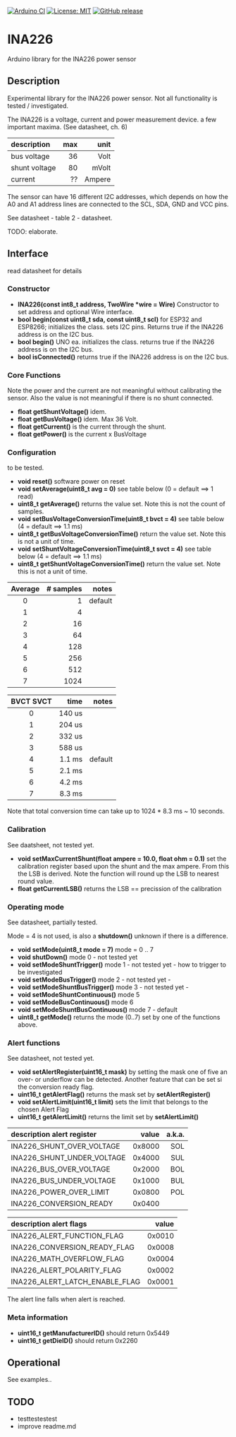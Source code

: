 
[![Arduino CI](https://github.com/RobTillaart/INA226/workflows/Arduino%20CI/badge.svg)](https://github.com/marketplace/actions/arduino_ci)
[![License: MIT](https://img.shields.io/badge/license-MIT-green.svg)](https://github.com/RobTillaart/INA226/blob/master/LICENSE)
[![GitHub release](https://img.shields.io/github/release/RobTillaart/INA226.svg?maxAge=3600)](https://github.com/RobTillaart/INA226/releases)


# INA226

Arduino library for the INA226 power sensor


## Description

Experimental library for the INA226 power sensor.
Not all functionality is tested / investigated.

The INA226 is a voltage, current and power measurement device. a few important maxima. (See datasheet, ch. 6)

|  description  |  max  |  unit  |
|:--------------|------:|-------:|
| bus voltage   | 36    | Volt   |
| shunt voltage |  80   | mVolt  |
| current       |  ??   | Ampere |


The sensor can have 16 different I2C addresses, which depends on how the A0 and A1 address lines are connected to the SCL, SDA, GND and VCC pins.

See datasheet - table 2 - datasheet.

TODO: elaborate.



## Interface

read datasheet for details

### Constructor

- **INA226(const int8_t address, TwoWire \*wire = Wire)** Constructor to set address and optional Wire interface.
- **bool begin(const uint8_t sda, const uint8_t scl)** for ESP32 and ESP8266;  initializes the class.
sets I2C pins. Returns true if the INA226 address is on the I2C bus.
- **bool begin()** UNO ea. initializes the class. 
returns true if the INA226 address is on the I2C bus.
- **bool isConnected()** returns true if the INA226 address is on the I2C bus.


### Core Functions

Note the power and the current are not meaningful without calibrating
the sensor. Also the value is not meaningful if there is no shunt connected.

- **float getShuntVoltage()** idem.
- **float getBusVoltage()** idem. Max 36 Volt.
- **float getCurrent()** is the current through the shunt.
- **float getPower()** is the current x BusVoltage


### Configuration

to be tested.

- **void reset()** software power on reset
- **void setAverage(uint8_t avg = 0)** see table below
(0 = default ==> 1 read)
- **uint8_t getAverage()** returns the value set. Note this is not the count of samples.
- **void setBusVoltageConversionTime(uint8_t bvct = 4)** see table below
(4 = default ==> 1.1 ms)
- **uint8_t getBusVoltageConversionTime()** return the value set. Note this is not a unit of time.
- **void setShuntVoltageConversionTime(uint8_t svct = 4)** see table below
(4 = default ==> 1.1 ms)
- **uint8_t getShuntVoltageConversionTime()** return the value set. Note this is not a unit of time.


| Average | # samples |  notes  |
|:-------:|----------:|--------:|
|  0      |      1    | default |
|  1      |      4    |         |
|  2      |     16    |         |
|  3      |     64    |         |
|  4      |    128    |         |
|  5      |    256    |         |
|  6      |    512    |         |
|  7      |   1024    |         |



| BVCT SVCT |   time    |  notes  |
|:---------:|----------:|--------:|
|    0      |  140 us   |
|    1      |  204 us   |
|    2      |  332 us   |
|    3      |  588 us   |
|    4      |  1.1 ms   | default |
|    5      |  2.1 ms   |
|    6      |  4.2 ms   |
|    7      |  8.3 ms   |


Note that total conversion time can take up to 1024 \* 8.3 ms ~ 10 seconds.


### Calibration

See daatsheet, not tested yet.

- **void setMaxCurrentShunt(float ampere = 10.0, float ohm = 0.1)** set the calibration register based upon the shunt and the max ampere. From this the LSB is derived. Note the function will round up the LSB to nearest round value.
- **float getCurrentLSB()** returns the LSB == precission of the calibration


### Operating mode

See datasheet, partially tested.

Mode = 4 is not used, is also a **shutdown()** unknown if there is a difference.

- **void setMode(uint8_t mode = 7)** mode = 0 .. 7
- **void shutDown()** mode 0 - not tested yet
- **void setModeShuntTrigger()** mode 1 - not tested yet - how to trigger to be investigated
- **void setModeBusTrigger()** mode 2 - not tested yet -
- **void setModeShuntBusTrigger()** mode 3 - not tested yet -
- **void setModeShuntContinuous()** mode 5
- **void setModeBusContinuous()** mode 6
- **void setModeShuntBusContinuous()** mode 7 - default
- **uint8_t getMode()** returns the mode (0..7) set by one of the functions above.


### Alert functions

See datasheet, not tested yet.

- **void setAlertRegister(uint16_t mask)** by setting the mask one of five an over- or underflow can be detected. Another feature that can be set si the conversion ready flag.
- **uint16_t getAlertFlag()** returns the mask set by **setAlertRegister()**
- **void setAlertLimit(uint16_t limit)** sets the limit that belongs to the chosen Alert Flag
- **uint16_t getAlertLimit()** returns the limit set by **setAlertLimit()**


| description alert register | value  | a.k.a.  |
|:---------------------------|-------:| -------:|
| INA226_SHUNT_OVER_VOLTAGE  | 0x8000 |  SOL    |
| INA226_SHUNT_UNDER_VOLTAGE | 0x4000 |  SUL    |
| INA226_BUS_OVER_VOLTAGE    | 0x2000 |  BOL    |
| INA226_BUS_UNDER_VOLTAGE   | 0x1000 |  BUL    |
| INA226_POWER_OVER_LIMIT    | 0x0800 |  POL    |
| INA226_CONVERSION_READY    | 0x0400 |         |


| description alert flags        | value  |
|:-------------------------------|-------:|
| INA226_ALERT_FUNCTION_FLAG     | 0x0010 |
| INA226_CONVERSION_READY_FLAG   | 0x0008 |
| INA226_MATH_OVERFLOW_FLAG      | 0x0004 |
| INA226_ALERT_POLARITY_FLAG     | 0x0002 |
| INA226_ALERT_LATCH_ENABLE_FLAG | 0x0001 |


The alert line falls when alert is reached.



### Meta information

- **uint16_t getManufacturerID()** should return 0x5449
- **uint16_t getDieID()** should return 0x2260


## Operational

See examples..


## TODO

- testtestestest
- improve readme.md
